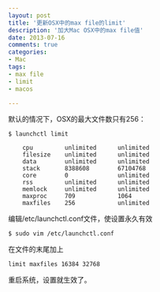 ```yaml
---
layout: post
title: '更新OSX中的max file的limit'
description: '加大Mac OSX中的max file值'
date: 2013-07-16
comments: true
categories:
- Mac
tags:
- max file 
- limit
- macos

---
```

默认的情况下，OSX的最大文件数只有256：


```
$ launchctl limit
```

```
	cpu         unlimited      unlimited      
    filesize    unlimited      unlimited      
    data        unlimited      unlimited      
    stack       8388608        67104768       
    core        0              unlimited      
    rss         unlimited      unlimited      
    memlock     unlimited      unlimited      
    maxproc     709            1064           
    maxfiles    256            unlimited
```

编辑/etc/launchctl.conf文件，使设置永久有效

```
$ sudo vim /etc/launchctl.conf
```

在文件的末尾加上

```
limit maxfiles 16384 32768
```

重启系统，设置就生效了。